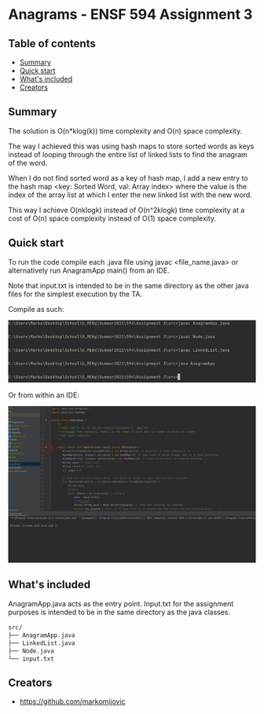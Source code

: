 # Anagrams - ENSF 594 Assignment 3


## Table of contents

- [Summary](#summary)
- [Quick start](#quick-start)
- [What's included](#whats-included)
- [Creators](#creators)

## Summary
The solution is O(n*klog(k)) time complexity and O(n) space complexity. 

The way I achieved this was using hash maps to store sorted words as keys instead of 
looping through the entire list of linked lists to find the anagram of the word. 

When I do not find sorted word as a key of hash map, I add a new 
entry to the hash map <key: Sorted Word, val: Array index> where the value is the index of the array list at 
which I enter the new linked list with the new word. 

This way I achieve O(nklogk) instead of O(n^2klogk) time complexity at a cost of O(n) space complexity instead of
O(1) space complexity.

## Quick start

To run the code compile each .java file using javac <file_name.java> or alternatively run AnagramApp main() 
from an IDE. 

Note that input.txt is intended to be in the same directory as the other java files for the simplest
execution by the TA.

Compile as such: 

![javac](img/javac.PNG)

Or from within an IDE: 

![main](img/main.PNG)


## What's included

AnagramApp.java acts as the entry point. Input.txt for the assignment purposes is intended to be in the same 
directory as the java classes.
```text
src/
├── AnagramApp.java
├── LinkedList.java
├── Node.java
└── input.txt
```


## Creators

- <https://github.com/markomijovic>


